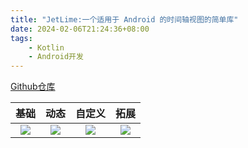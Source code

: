 ```yaml
---
title: "JetLime:一个适用于 Android 的时间轴视图的简单库"
date: 2024-02-06T21:24:36+08:00
tags: 
    - Kotlin
    - Android开发
---
```


[Github仓库](https://github.com/pushpalroy/JetLime)

|                             基础                             |                             动态                             |                            自定义                            |                             拓展                             |
| :----------------------------------------------------------: | :----------------------------------------------------------: | :----------------------------------------------------------: | :----------------------------------------------------------: |
| ![](https://raw.githubusercontent.com/pushpalroy/JetLime/main/art/basic.gif) | ![](https://raw.githubusercontent.com/pushpalroy/JetLime/main/art/dynamic.gif) | ![](https://raw.githubusercontent.com/pushpalroy/JetLime/main/art/custom.png) | ![](https://raw.githubusercontent.com/pushpalroy/JetLime/main/art/extended.png) |




